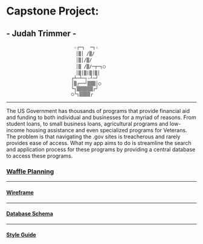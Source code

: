 # Capstone Project:
## - Judah Trimmer -

                             ☆┌─┐  ─┐☆
                            　│▒│ /▒/
                            　│▒│/▒/
                            　│▒ /▒/─┬─┐◯
                            　│▒│▒|▒│▒│
                            ┌┴─┴─┐-┘─┘
                            │▒┌──┘▒▒▒│◯
                            └┐▒▒▒▒▒▒┌┘
                            ◯└┐▒▒▒▒┌

----

The US Government has thousands of programs that provide financial aid and funding to both individual and businesses for a myriad of reasons. From student loans, to small business loans, agricultural programs and low-income housing assistance and even specialized programs for Veterans. The problem is that navigating the .gov sites is treacherous and rarely provides ease of access. What my app aims to do is streamline the search and application process for these programs by providing a central database to access these programs.

### [Waffle Planning](https://waffle.io/judeboy/Quarter4Project)

----

#### [Wireframe](https://drive.google.com/file/d/1_btAfy9Y6GbAKsERwse4BCJktpJ8rDvc/view?usp=sharing)

----

#### [Database Schema](https://drive.google.com/file/d/1t4-Fj1KydeVM7SmKZxBybvEBQdXEWLld/view?usp=sharing)

----

#### [Style Guide](https://buffer.com/style-guide)

